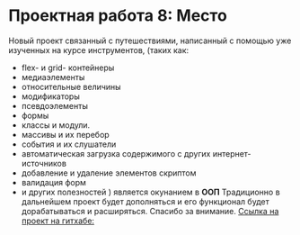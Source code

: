 # Проектная работа 8: Место

Новый проект связанный с путешествиями, написанный с помощью уже изученных на курсе инструментов, (таких как: 
* flex- и grid- контейнеры 
* медиаэлементы 
* относительные величины 
* модификаторы 
* псевдоэлементы
* формы 
* классы и модули.
* массивы и их перебор
* события и их слушатели
* автоматическая загрузка содержимого с других интернет-источников
* добавление и удаление элементов скриптом
* валидация форм
* и других полезностей ) является окунанием в **ООП**
Традиционно в дальнейшем проект будет дополняться и его функционал будет дорабатываться и расширяться. Спасибо за внимание.
[Ссылка на проект на гитхабе:](https://loki87by.github.io/mesto)
